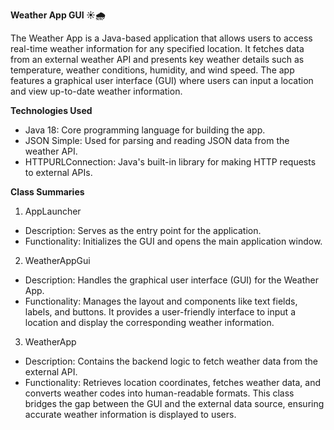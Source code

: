 **Weather App GUI ☀️🌧️**

The Weather App is a Java-based application that allows users to access real-time weather information for any specified location. It fetches data from an external weather API and presents key weather details such as temperature, weather conditions, humidity, and wind speed. The app features a graphical user interface (GUI) where users can input a location and view up-to-date weather information.

**Technologies Used**
- Java 18: Core programming language for building the app.
- JSON Simple: Used for parsing and reading JSON data from the weather API.
- HTTPURLConnection: Java's built-in library for making HTTP requests to external APIs.

**Class Summaries**
1. AppLauncher
- Description: Serves as the entry point for the application.
- Functionality: Initializes the GUI and opens the main application window.

2. WeatherAppGui
- Description: Handles the graphical user interface (GUI) for the Weather App.
- Functionality: Manages the layout and components like text fields, labels, and buttons. It provides a user-friendly interface to input a location and display the corresponding weather information.

3. WeatherApp
- Description: Contains the backend logic to fetch weather data from the external API.
- Functionality: Retrieves location coordinates, fetches weather data, and converts weather codes into human-readable formats. This class bridges the gap between the GUI and the external data source, ensuring accurate weather information is displayed to users.
